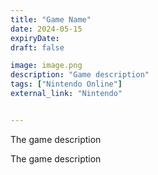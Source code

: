 ```yaml
---
title: "Game Name"
date: 2024-05-15
expiryDate: 
draft: false

image: image.png
description: "Game description"
tags: ["Nintendo Online"]
external_link: "Nintendo"


---
```


The game description

The game description
